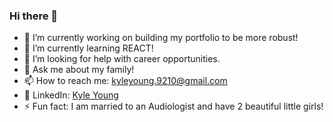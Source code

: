 ### Hi there 👋

- 🔭 I’m currently working on building my portfolio to be more robust!
- 🌱 I’m currently learning REACT!
- 🤔 I’m looking for help with career opportunities.
- 💬 Ask me about my family!
- 📫 How to reach me: [kyleyoung.9210@gmail.com](mailto:kyleyoung.9210@gmail.com)
- 🔗 LinkedIn: [Kyle Young](https://www.linkedin.com/in/kyle-young-2305b032/)
- ⚡ Fun fact: I am married to an Audiologist and have 2 beautiful little girls!

